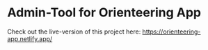 # Admin-Tool for Orienteering App

Check out the live-version of this project here: https://orienteering-app.netlify.app/
